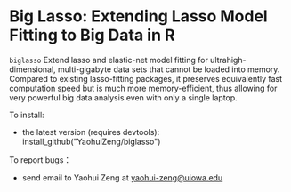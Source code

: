 # Big Lasso: Extending Lasso Model Fitting to Big Data in R

`biglasso` Extend lasso and elastic-net model fitting for ultrahigh-dimensional, multi-gigabyte 
data sets that cannot be loaded into memory. Compared to existing lasso-fitting packages, 
it preserves equivalently fast computation speed but is much more memory-efficient, 
thus allowing for very powerful big data analysis even with only a single laptop.

To install:
* the latest version (requires devtools): install_github("YaohuiZeng/biglasso")

To report bugs：
* send email to Yaohui Zeng at <yaohui-zeng@uiowa.edu>

